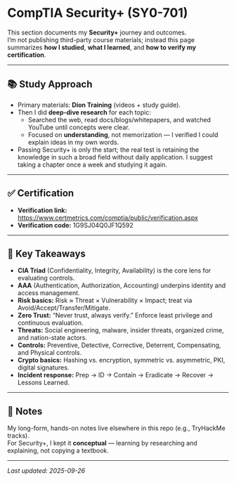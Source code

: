 # CompTIA Security+ (SY0-701)

This section documents my **Security+** journey and outcomes.  
I’m not publishing third-party course materials; instead this page summarizes **how I studied**, **what I learned**, and **how to verify my certification**.

---

## 📚 Study Approach
- Primary materials: **Dion Training** (videos + study guide).
- Then I did **deep-dive research** for each topic:
  - Searched the web, read docs/blogs/whitepapers, and watched YouTube until concepts were clear.
  - Focused on **understanding**, not memorization — I verified I could explain ideas in my own words.
- Passing Security+ is only the start; the real test is retaining the knowledge in such a broad field without daily application. I suggest taking a chapter once a week and studying it again. 

---

## ✅ Certification 
- **Verification link:**  https://www.certmetrics.com/comptia/public/verification.aspx
- **Verification code:** 1G9SJ04Q0JF1Q592


---

## 🔑 Key Takeaways
- **CIA Triad** (Confidentiality, Integrity, Availability) is the core lens for evaluating controls.  
- **AAA** (Authentication, Authorization, Accounting) underpins identity and access management.  
- **Risk basics:** Risk ≈ Threat × Vulnerability × Impact; treat via Avoid/Accept/Transfer/Mitigate.  
- **Zero Trust:** “Never trust, always verify.” Enforce least privilege and continuous evaluation.  
- **Threats:** Social engineering, malware, insider threats, organized crime, and nation-state actors.  
- **Controls:** Preventive, Detective, Corrective, Deterrent, Compensating, and Physical controls.  
- **Crypto basics:** Hashing vs. encryption, symmetric vs. asymmetric, PKI, digital signatures.  
- **Incident response:** Prep → ID → Contain → Eradicate → Recover → Lessons Learned.

---

## 📝 Notes
My long-form, hands-on notes live elsewhere in this repo (e.g., TryHackMe tracks).  
For Security+, I kept it **conceptual** — learning by researching and explaining, not copying a textbook.

---

_Last updated: 2025-09-26_
